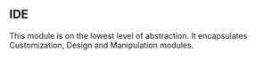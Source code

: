 ## IDE

This module is on the lowest level of abstraction. It encapsulates Customization, Design and Manipulation modules.
